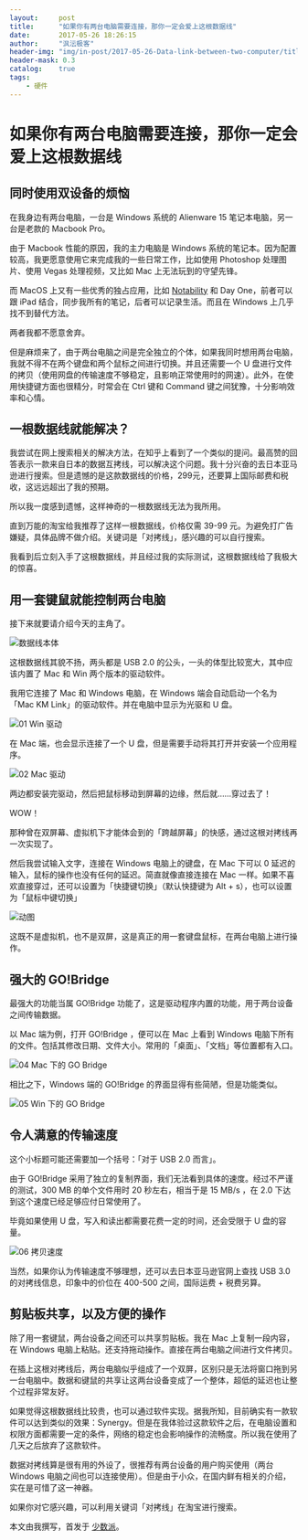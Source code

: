 ```yaml
---
layout:     post
title:      "如果你有两台电脑需要连接，那你一定会爱上这根数据线"
date:       2017-05-26 18:26:15
author:     "沨沄极客"
header-img: "img/in-post/2017-05-26-Data-link-between-two-computer/title-pic.png"
header-mask: 0.3
catalog:    true
tags:
    - 硬件
---
```


# 如果你有两台电脑需要连接，那你一定会爱上这根数据线

## 同时使用双设备的烦恼

在我身边有两台电脑，一台是 Windows 系统的 Alienware 15 笔记本电脑，另一台是老款的 Macbook Pro。

由于 Macbook 性能的原因，我的主力电脑是 Windows 系统的笔记本。因为配置较高，我更愿意使用它来完成我的一些日常工作，比如使用 Photoshop 处理图片、使用 Vegas 处理视频，又比如 Mac 上无法玩到的守望先锋。

而 MacOS 上又有一些优秀的独占应用，比如 [Notability](https://sspai.com/post/28061) 和 Day One，前者可以跟 iPad 结合，同步我所有的笔记，后者可以记录生活。而且在 Windows 上几乎找不到替代方法。

两者我都不愿意舍弃。

但是麻烦来了，由于两台电脑之间是完全独立的个体，如果我同时想用两台电脑，我就不得不在两个键盘和两个鼠标之间进行切换。并且还需要一个 U 盘进行文件的拷贝（使用网盘的传输速度不够稳定，且影响正常使用时的网速）。此外，在使用快捷键方面也很精分，时常会在 Ctrl 键和 Command 键之间犹豫，十分影响效率和心情。

## 一根数据线就能解决？

我尝试在网上搜索相关的解决方法，在知乎上看到了一个类似的提问。最高赞的回答表示一款来自日本的数据互拷线，可以解决这个问题。我十分兴奋的去日本亚马逊进行搜索。但是遗憾的是这款数据线的价格，299元，还要算上国际邮费和税收，这远远超出了我的预期。

所以我一度感到遗憾，这样神奇的一根数据线无法为我所用。

直到万能的淘宝给我推荐了这样一根数据线，价格仅需 39-99 元。为避免打广告嫌疑，具体品牌不做介绍。关键词是「对拷线」，感兴趣的可以自行搜索。

我看到后立刻入手了这根数据线，并且经过我的实际测试，这根数据线给了我极大的惊喜。

## 用一套键鼠就能控制两台电脑

接下来就要请介绍今天的主角了。

![数据线本体](https://ooo.0o0.ooo/2017/08/17/5994818522212.jpg)

这根数据线其貌不扬，两头都是 USB 2.0 的公头，一头的体型比较宽大，其中应该内置了 Mac 和 Win 两个版本的驱动软件。

我用它连接了 Mac 和 Windows 电脑，在 Windows 端会自动启动一个名为「Mac KM Link」的驱动软件。并在电脑中显示为光驱和 U 盘。

![01 Win 驱动](https://i.loli.net/2017/08/17/5994818b5fa96.png)

在 Mac 端，也会显示连接了一个 U 盘，但是需要手动将其打开并安装一个应用程序。

![02 Mac 驱动](https://i.loli.net/2017/08/17/5994818e7d04a.png)

两边都安装完驱动，然后把鼠标移动到屏幕的边缘，然后就……穿过去了！

WOW！

那种曾在双屏幕、虚拟机下才能体会到的「跨越屏幕」的快感，通过这根对拷线再一次实现了。

然后我尝试输入文字，连接在 Windows 电脑上的键盘，在 Mac 下可以 0 延迟的输入，鼠标的操作也没有任何的延迟。简直就像直接连接在 Mac 一样。如果不喜欢直接穿过，还可以设置为「快捷键切换」（默认快捷键为 Alt + s），也可以设置为「鼠标中键切换」

![动图](https://i.loli.net/2017/08/17/59948194f2258.gif)

这既不是虚拟机，也不是双屏，这是真正的用一套键盘鼠标，在两台电脑上进行操作。

## 强大的 GO!Bridge

最强大的功能当属 GO!Bridge 功能了，这是驱动程序内置的功能，用于两台设备之间传输数据。

以 Mac 端为例，打开 GO!Bridge ，便可以在 Mac 上看到 Windows 电脑下所有的文件。包括其修改日期、文件大小。常用的「桌面」、「文档」等位置都有入口。

![04 Mac 下的 GO Bridge](https://ooo.0o0.ooo/2017/08/17/59948196c5b33.png)

相比之下，Windows 端的 GO!Bridge 的界面显得有些简陋，但是功能类似。

![05 Win 下的 GO Bridge](https://i.loli.net/2017/08/17/5994819984171.png)

## 令人满意的传输速度

这个小标题可能还需要加一个括号：「对于 USB 2.0 而言」。

由于 GO!Bridge 采用了独立的复制界面，我们无法看到具体的速度。经过不严谨的测试，300 MB 的单个文件用时 20 秒左右，相当于是 15 MB/s ，在 2.0 下达到这个速度已经足够应付日常使用了。

毕竟如果使用 U 盘，写入和读出都需要花费一定的时间，还会受限于 U 盘的容量。

![06 拷贝速度](https://i.loli.net/2017/08/17/5994819cd3771.png)

当然，如果你认为传输速度不够理想，还可以去日本亚马逊官网上查找 USB 3.0 的对拷线信息，印象中的价位在 400-500 之间，国际运费 + 税费另算。

## 剪贴板共享，以及方便的操作

除了用一套键鼠，两台设备之间还可以共享剪贴板。我在 Mac 上复制一段内容，在 Windows 电脑上粘贴。还支持拖动操作。直接在两台电脑之间进行文件拷贝。

在插上这根对拷线后，两台电脑似乎组成了一个双屏，区别只是无法将窗口拖到另一台电脑中。数据和键鼠的共享让这两台设备变成了一个整体，超低的延迟也让整个过程非常友好。

如果觉得这根数据线比较贵，也可以通过软件实现。据我所知，目前确实有一款软件可以达到类似的效果：Synergy。但是在我体验过这款软件之后，在电脑设置和权限方面都需要一定的条件，网络的稳定也会影响操作的流畅度。所以我在使用了几天之后放弃了这款软件。

数据对拷线算是很有用的外设了，很推荐有两台设备的用户购买使用（两台 Windows 电脑之间也可以连接使用）。但是由于小众，在国内鲜有相关的介绍，实在是可惜了这一神器。

如果你对它感兴趣，可以利用关键词「对拷线」在淘宝进行搜索。

本文由我撰写，首发于 [少数派](https://sspai.com/post/39444)。
